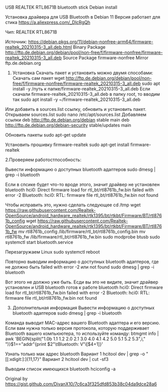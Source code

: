 USB REALTEK RTL8671B bluetooth stick Debian install

Установка драйвера для USB Bluetooth в Debian 11
Версия работает для стика https://a.aliexpress.com/_DlcRgQh

Чип: REALTEK RTL8671B

Источник: https://debian.pkgs.org/11/debian-nonfree-arm64/firmware-realtek_20210315-3_all.deb.html
Binary Package	http://ftp.de.debian.org/debian/pool/non-free/f/firmware-nonfree/firmware-realtek_20210315-3_all.deb
Source Package	firmware-nonfree
Mirror          ftp.de.debian.org

1. Установка
Скачать пакет и установить можно двумя способами:
Скачать сам пакет
wget http://ftp.de.debian.org/debian/pool/non-free/f/firmware-nonfree/firmware-realtek_20210315-3_all.deb
sudo apt install -y /путь к папке/firmware-realtek_20210315-3_all.deb
Если скачали firmware-realtek_20210315-3_all.deb в папку root, то вводим так
sudo apt install -y ~/firmware-realtek_20210315-3_all.deb

Или добавить в sources.list ссылку, обновить и установить пакет. Открываем sources.list
sudo nano /etc/apt/sources.list
Добавляем ссылки
deb http://ftp.de.debian.org/debian stable main
deb http://ftp.de.debian.org/debian-security stable/updates main

Обновить пакеты
sudo apt-get update

Установить прошивку firmware-realtek
sudo apt-get install firmware-realtek

2.Проверяем работостпособность:

Вывести информацию о доступных bluetooth адаптеров
sudo dmesg | grep -i bluetooth

Если в спсике будет что-то вроде этого, значит драйвер не установлен
bluetooth hci0: Direct firmware load for rtl_bt/rtl8761b_fw.bin failed with error -2
Bluetooth: hci0: RTL: firmware file rtl_bt/rtl8761b_fw.bin not found

Чтобы исправить это, нужно сделать следующее
cd /tmp
wget https://raw.githubusercontent.com/Realtek-OpenSource/android_hardware_realtek/rtk1395/bt/rtkbt/Firmware/BT/rtl8761b_config
wget https://raw.githubusercontent.com/Realtek-OpenSource/android_hardware_realtek/rtk1395/bt/rtkbt/Firmware/BT/rtl8761b_fw
mv rtl8761b_config /lib/firmware/rtl_bt/rtl8761b_config.bin
mv rtl8761b_fw /lib/firmware/rtl_bt/rtl8761b_fw.bin
sudo modprobe btusb
sudo systemctl start bluetooth.service

Перезагружаем Linux
sudo systemctl reboot

Повторно выводим информацию о доступных bluetooth адаптеров, где не должно быть failed with error -2 или not found
sudo dmesg | grep -i bluetooth

Вот этого не должно уже быть. Есди вы это не видите, значит драйвер установлен и USB bluetooth готов к работе
bluetooth hci0: Direct firmware load for rtl_bt/rtl8761b_fw.bin failed with error -2
Bluetooth: hci0: RTL: firmware file rtl_bt/rtl8761b_fw.bin not found

3. Дополнительная информация
Вывести информацию о доступных bluetooth адаптеров
sudo dmesg | grep -i bluetooth

Команда выводит MAC-адрес вашего Bluetooth адаптера и его версию. Если вам нужна только версия протокола, которую поддерживает Bluetooth вашего компьюютера, то используйте команду:
btmgmt info | awk 'BEGIN{split("1.0b 1.1 1.2 2.0 2.1 3.0 4.0 4.1 4.2 5.0 5.1 5.2 5.3",i," ")}$1=="addr"{print $2"\tBluetooth: V"i[$4+1]}'

Узнать только мак адрес bluetooth
Вариант 1
hcitool dev | grep -o "[[:xdigit:]:]\{11,17\}"
Вариант 2
hcitool dev | cut -sf3


Выводим список имеющихся bluetooth
hciconfig -a

Original by https://gist.github.com/DivanX10/7c6ca3f325dfd853b38c04da9dce28a6
